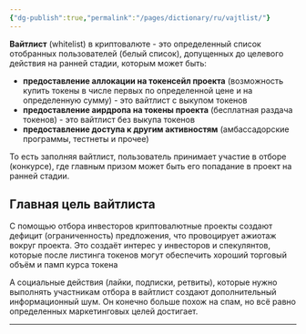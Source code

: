 ```yaml
---
{"dg-publish":true,"permalink":"/pages/dictionary/ru/vajtlist/"}
---
```



**Вайтлист** (whitelist) в криптовалюте - это определенный список отобранных пользователей (белый список), допущенных до целевого действия на ранней стадии, которым может быть:

* **предоставление аллокации на токенсейл проекта** (возможность купить токены в числе первых по определенной цене и на определенную сумму) - это вайтлист с выкупом токенов
* **предоставление аирдропа на токены проекта** (бесплатная раздача токенов) - это вайтлист без выкупа токенов
* **предоставление доступа к другим активностям** (амбассадорские программы, тестнеты и прочее)

То есть заполняя вайтлист, пользователь принимает участие в отборе (конкурсе), где главным призом может быть его попадание в проект на ранней стадии.

## Главная цель вайтлиста

С помощью отбора инвесторов криптовалютные проекты создают дефицит (ограниченность) предложения, что провоцирует ажиотаж вокруг проекта. Это создаёт интерес у инвесторов и спекулянтов, которые после листинга токенов могут обеспечить хороший торговый объём и памп курса токена

А социальные действия (лайки, подписки, ретвиты), которые нужно выполнять участникам отбора в вайтлист создают дополнительный информационный шум. Он конечно больше похож на спам, но всё равно определенных маркетинговых целей достигает.

---
